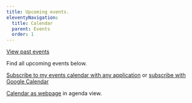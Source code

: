 ```yaml
---
title: Upcoming events.
eleventyNavigation:
  title: Calendar
  parent: Events
  order: 1
---
```


[View past events](/posts/tags/events)

Find all upcoming events below.

[Subscribe to my events calendar with any application](https://rk.groups.io/g/portfolio/ics/1917194/1723411309/feed.ics) or [subscribe with Google Calendar](https://calendar.google.com/calendar/render?cid=q2419kss4euv1d55b9h2uluufpo6s74k%40import.calendar.google.com)

[Calendar as webpage](https://calendar.google.com/calendar/htmlembed?src=q2419kss4euv1d55b9h2uluufpo6s74k@import.calendar.google.com&ctz=America/Chicago&mode=AGENDA) in agenda view.